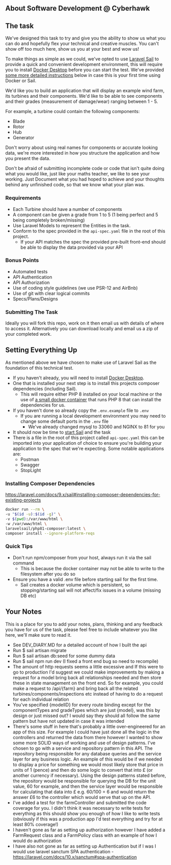 ## About Software Development @ Cyberhawk


## The task
We've designed this task to try and give you the ability to show us what you can do and hopefully flex your technical and creative muscles. You can't show off too much here, show us you at your best and wow us!

To make things as simple as we could, we've opted to use [Laravel Sail](https://laravel.com/docs/8.x/sail) to provide a quick and convenient development environment, this will require you to install
[Docker Desktop](https://www.docker.com/products/docker-desktop) before you can start the test. We've provided [some more detailed instructions](#setting-everything-up) below in case this is your first time using Docker or Sail.

We'd like you to build an application that will display an example wind farm, its turbines and their components.
We'd like to be able to see components and their grades (measurement of damage/wear) ranging between 1 - 5.

For example, a turbine could contain the following components:
- Blade
- Rotor
- Hub
- Generator

Don't worry about using real names for components or accurate looking data, we're more interested in how you structure the application and how you present the data.

Don't be afraid of submitting incomplete code or code that isn't quite doing what you would like, just like your maths teacher, we like to see your working.
Just Document what you had hoped to achieve and your thoughts behind any unfinished code, so that we know what your plan was.

### Requirements
- Each Turbine should have a number of components
- A component can be given a grade from 1 to 5 (1 being perfect and 5 being completely broken/missing)
- Use Laravel Models to represent the Entities in the task.
- Conform to the spec provided in the `api-spec.yaml` file in the root of this project.
    - If your API matches the spec the provided pre-built front-end should be able to display the data provided via your API

### Bonus Points
- Automated tests
- API Authentication
- API Authorization
- Use of coding style guidelines (we use PSR-12 and AirBnb)
- Use of git with clear logical commits
- Specs/Plans/Designs

### Submitting The Task
Ideally you will fork this repo, work on it then email us with details of where to access it.
Alternatively you can download locally and email us a zip of your completed work.

## Setting Everything Up
As mentioned above we have chosen to make use of Laravel Sail as the foundation of this technical test.
- If you haven't already, you will need to install [Docker Desktop](https://www.docker.com/products/docker-desktop).
- One that is installed your next step is to install this projects composer dependencies (including Sail).
    - This will require either PHP 8 installed on your local machine or the use of [a small docker container](https://laravel.com/docs/8.x/sail#installing-composer-dependencies-for-existing-projects) that runs PHP 8 that can install the dependencies for us.
- If you haven't done so already copy the `.env.example` file to `.env`
    - If you are running a local development environment you may need to change some default ports in the `.env` file
        - We've already changed mysql to 33060 and NGINX to 81 for you
- It should now be time to [start Sail](https://laravel.com/docs/8.x/sail#starting-and-stopping-sail) and the task
- There is a file in the root of this project called `api-spec.yaml` this can be imported into your application of choice to ensure you're building your application to the spec that we're expecting. Some notable applications are:
  - Postman
  - Swagger
  - StopLight


### Installing Composer Dependencies
https://laravel.com/docs/9.x/sail#installing-composer-dependencies-for-existing-projects
```bash
docker run --rm \
-u "$(id -u):$(id -g)" \
-v $(pwd):/var/www/html \
-w /var/www/html \
laravelsail/php81-composer:latest \
composer install --ignore-platform-reqs
```

### Quick Tips
- Don't run npm/composer from your host, always run it via the sail command
  - This is because the docker container may not be able to write to the filesystem after you do so
- Ensure you have a valid .env file before starting sail for the first time.
  - Sail creates a docker volume which is persistent, so stopping/starting sail will not affect/fix issues in a volume (missing DB etc)

## Your Notes
This is a place for you to add your notes, plans, thinking and any feedback you have for us of the task, please feel free to include whatever you like here, we'll make sure to read it. 

- See DEV_DIARY.MD for a detailed account of how I built the api
- Run $ sail artisan migrate
- Run $ sail artisan db:seed for some dummy data
- Run $ sail npm run dev (I fixed a front end bug so need to recompile)
- The amount of http requests seems a little excessive and If this were to go to production I'd suggest we could make 
improvements by making a request for a model bring back all relationships needed and then store these in state
management on the front end. So for example, you could make a request to /api/{farm} and bring back all the related
turbines/components/inspections etc instead of having to do a request for each individual relation  
- You've specified {modelID} for every route binding except for the componentTypes and gradeTypes which are just {model},
was this by design or just missed out? I would say they should all follow the same pattern but have not updated in case it was intended
- There's some stuff in here that's probably a little over-engineered for an app of this size. For example I could have 
just done all the logic in the controllers and returned the data from there however I wanted to show some more SOLID 
ways of working and use of design patterns. I've chosen to go with a service and repository pattern in this API. 
The repository being responsible for any database queries and the service layer for any business logic. 
An example of this would be if we needed to display a price for something we would most likely store that price in units
of 1 (pence) and then do some logic to convert that into £ (or another currency if necessary). Using the design patterns
stated before, the repository would be responsible for querying the DB for the unit value, 60 for example, and then 
the service layer would be responsible for calculating that data into £ e.g. 60/100 = 6 and would return the answer £6
to the controller which would serve that up on the API.
- I've added a test for the farmController and submitted the code coverage for you. I didn't think it was necessary to
write tests for everything as this should show you enough of how I like to write tests (obviously if this was a production
  app I'd test everything and try for at least 80% coverage!)
- I haven't gone as far as setting up authorization however I have added a FarmRequest class and 
a FarmPolicy class with an example of how I would do authorization
- I have also not gone as far as setting up Authentication but if I was I would use laravel sanctum SPA authentication - https://laravel.com/docs/10.x/sanctum#spa-authentication